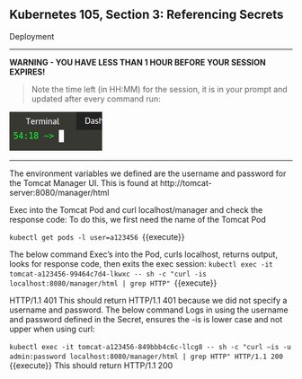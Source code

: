 ## Kubernetes 105, Section 3: Referencing Secrets
 Deployment

---

**WARNING - YOU HAVE LESS THAN 1 HOUR BEFORE YOUR SESSION EXPIRES!**

>Note the time left (in HH:MM) for the session, it is in your prompt and updated after every command run:

![Terminal Time Remaining](./assets/term-expire.png)

---

The environment variables we defined are the username and password for the Tomcat Manager UI. This is found at http://tomcat-server:8080/manager/html

Exec into the Tomcat Pod and curl localhost/manager and check the response code:
To do this, we first need the name of the Tomcat Pod

`kubectl get pods -l user=a123456
 `{{execute}}
 
 
The below command Exec’s into the Pod, curls localhost, returns output, looks for response code, then exits the exec session:
`kubectl exec -it tomcat-a123456-99464c7d4-lkwxc -- sh -c "curl -is localhost:8080/manager/html | grep HTTP"
`{{execute}}

HTTP/1.1 401
This should return HTTP/1.1 401 because we did not specify a username and password.
The below command Logs in using the username and password defined in the Secret, ensures the -is is lower case and not upper when using curl:

`kubectl exec -it tomcat-a123456-849bbb4c6c-llcg8 -- sh -c "curl –is -u admin:password localhost:8080/manager/html | grep HTTP" HTTP/1.1 200
`{{execute}}
This should return HTTP/1.1 200
